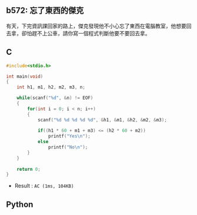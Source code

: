 ## b572: 忘了東西的傑克
有天，下完資訊課回家的路上，傑克發現他不小心忘了東西在電腦教室，他想要回去拿，卻怕趕不上公車，請你寫一個程式判斷他要不要回去拿。

## C
```C
#include<stdio.h>

int main(void)
{
	int h1, m1, h2, m2, m3, n;

	while(scanf("%d", &n) != EOF)
	{
		for(int i = 0; i < n; i++)
		{
			scanf("%d %d %d %d %d", &h1, &m1, &h2, &m2, &m3);
			
			if((h1 * 60 + m1 + m3) <= (h2 * 60 + m2))
				printf("Yes\n");
			else
				printf("No\n");
		}
	}
	
	return 0;
}

```
 * Result : `AC (1ms, 104KB)`

## Python
